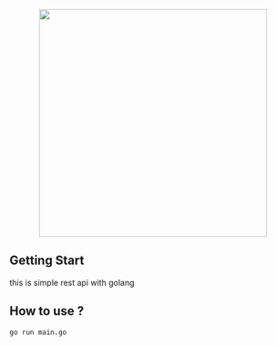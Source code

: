 <p align="center"><img src="https://golang.org/lib/godoc/images/go-logo-blue.svg" width="400"></p>

## Getting Start
this is simple rest api with golang

## How to use ?
```shell
go run main.go
```